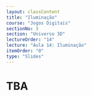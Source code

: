 ```yaml
---
layout: classContent
title: "Iluminação"
course: "Jogos Digitais"
sectionNo: 3
section: "Universo 3D"
lectureOrder: "14"
lecture: "Aula 14: Iluminação"
itemOrder: "0"
type: "Slides"
---
```


# TBA